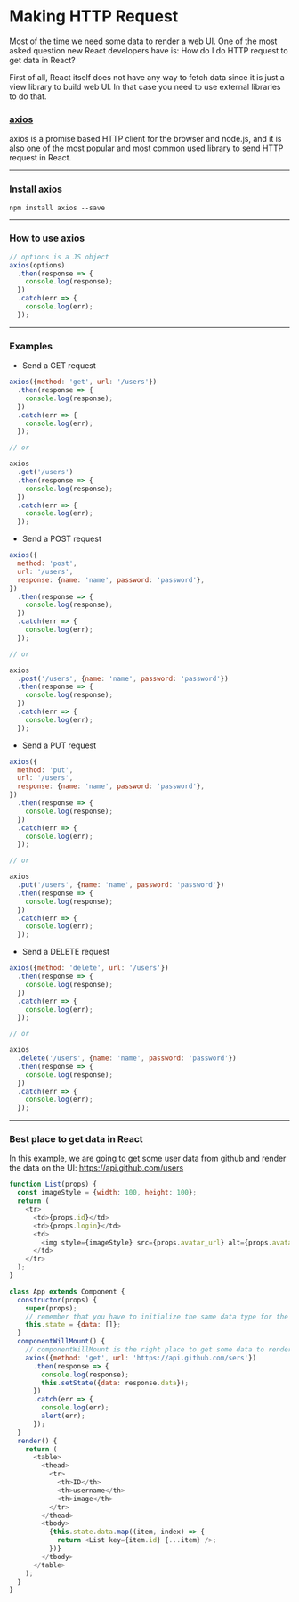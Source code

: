 # Making HTTP Request

Most of the time we need some data to render a web UI. One of the most asked question new React developers have is: How do I do HTTP request to get data in React?

First of all, React itself does not have any way to fetch data since it is just a view library to build web UI. In that case you need to use external libraries to do that.

### [axios](https://github.com/axios/axios)

axios is a promise based HTTP client for the browser and node.js, and it is also one of the most popular and most common used library to send HTTP request in React.

---

### Install axios

```
npm install axios --save
```

---

### How to use axios

```js
// options is a JS object
axios(options)
  .then(response => {
    console.log(response);
  })
  .catch(err => {
    console.log(err);
  });
```

---

### Examples

* Send a GET request

```js
axios({method: 'get', url: '/users'})
  .then(response => {
    console.log(response);
  })
  .catch(err => {
    console.log(err);
  });

// or

axios
  .get('/users')
  .then(response => {
    console.log(response);
  })
  .catch(err => {
    console.log(err);
  });
```

* Send a POST request

```js
axios({
  method: 'post',
  url: '/users',
  response: {name: 'name', password: 'password'},
})
  .then(response => {
    console.log(response);
  })
  .catch(err => {
    console.log(err);
  });

// or

axios
  .post('/users', {name: 'name', password: 'password'})
  .then(response => {
    console.log(response);
  })
  .catch(err => {
    console.log(err);
  });
```

* Send a PUT request

```js
axios({
  method: 'put',
  url: '/users',
  response: {name: 'name', password: 'password'},
})
  .then(response => {
    console.log(response);
  })
  .catch(err => {
    console.log(err);
  });

// or

axios
  .put('/users', {name: 'name', password: 'password'})
  .then(response => {
    console.log(response);
  })
  .catch(err => {
    console.log(err);
  });
```

* Send a DELETE request

```js
axios({method: 'delete', url: '/users'})
  .then(response => {
    console.log(response);
  })
  .catch(err => {
    console.log(err);
  });

// or

axios
  .delete('/users', {name: 'name', password: 'password'})
  .then(response => {
    console.log(response);
  })
  .catch(err => {
    console.log(err);
  });
```

---

### Best place to get data in React

In this example, we are going to get some user data from github and render the data on the UI: https://api.github.com/users

```js
function List(props) {
  const imageStyle = {width: 100, height: 100};
  return (
    <tr>
      <td>{props.id}</td>
      <td>{props.login}</td>
      <td>
        <img style={imageStyle} src={props.avatar_url} alt={props.avatar_url} />
      </td>
    </tr>
  );
}

class App extends Component {
  constructor(props) {
    super(props);
    // remember that you have to initialize the same data type for the result you want to get in state
    this.state = {data: []};
  }
  componentWillMount() {
    // componentWillMount is the right place to get some data to render the page
    axios({method: 'get', url: 'https://api.github.com/sers'})
      .then(response => {
        console.log(response);
        this.setState({data: response.data});
      })
      .catch(err => {
        console.log(err);
        alert(err);
      });
  }
  render() {
    return (
      <table>
        <thead>
          <tr>
            <th>ID</th>
            <th>username</th>
            <th>image</th>
          </tr>
        </thead>
        <tbody>
          {this.state.data.map((item, index) => {
            return <List key={item.id} {...item} />;
          })}
        </tbody>
      </table>
    );
  }
}
```

